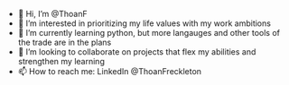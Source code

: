 - 👋 Hi, I’m @ThoanF
- 👀 I’m interested in prioritizing my life values with my work ambitions
- 🌱 I’m currently learning python, but more langauges and other tools of the trade are in the plans
- 💞️ I’m looking to collaborate on projects that flex my abilities and strengthen my learning
- 📫 How to reach me: LinkedIn @ThoanFreckleton

<!---
ThoanF/ThoanF is a ✨ special ✨ repository because its `README.md` (this file) appears on your GitHub profile.
You can click the Preview link to take a look at your changes.
--->
